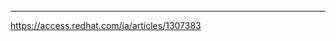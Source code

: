 ######
---
https://access.redhat.com/ja/articles/1307383



```
```

```
```

```
```


```
```

```
```

```
```


```
```

```
```

```
```


```
```

```
```

```
```


```
```

```
```

```
```


```
```

```
```

```
```



